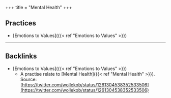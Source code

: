 +++
title = "Mental Health"
+++


## Practices
- [Emotions to Values]({{< ref "Emotions to Values" >}})

---
## Backlinks
* [Emotions to Values]({{< ref "Emotions to Values" >}})
	* A practise relate to [Mental Health]({{< ref "Mental Health" >}}). Source: [https://twitter.com/wollekob/status/1261304538352533506](https://twitter.com/wollekob/status/1261304538352533506)

